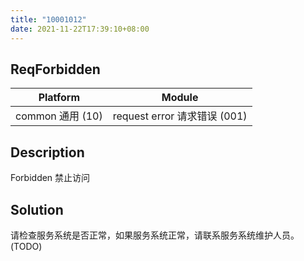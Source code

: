 ```yaml
---
title: "10001012"
date: 2021-11-22T17:39:10+08:00
---
```

## ReqForbidden
| Platform                   | Module
|----------------------------|----------|
| common 通用 (10) | request error 请求错误 (001) |

## Description
Forbidden 禁止访问

## Solution
请检查服务系统是否正常，如果服务系统正常，请联系服务系统维护人员。(TODO)